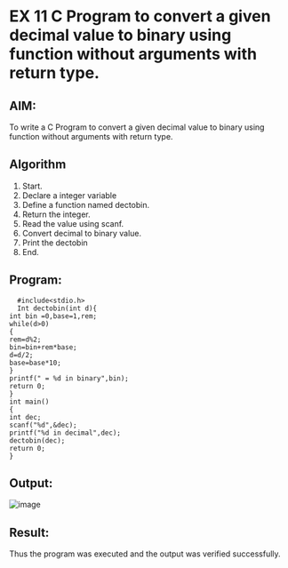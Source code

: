 # EX 11 C Program to convert a given decimal value to binary using function without arguments with return type.
## AIM:
To write a C Program to convert a given decimal value to binary using function without arguments with return type.

## Algorithm
1. Start. 
2. Declare a integer variable 
3. Define a function named dectobin. 
4. Return the integer. 
5. Read the value using scanf. 
6. Convert decimal to binary value. 
7. Print the dectobin 
8. End. 

## Program:
```
  #include<stdio.h> 
  Int dectobin(int d){ 
int bin =0,base=1,rem; 
while(d>0) 
{ 
rem=d%2; 
bin=bin+rem*base; 
d=d/2; 
base=base*10; 
} 
printf(" = %d in binary",bin); 
return 0; 
} 
int main() 
{ 
int dec; 
scanf("%d",&dec); 
printf("%d in decimal",dec); 
dectobin(dec); 
return 0; 
} 

```

## Output:
![image](https://github.com/user-attachments/assets/2cc91549-e7aa-4431-ac3e-17cead304549)



## Result:
Thus the program was executed and the output was verified successfully.
